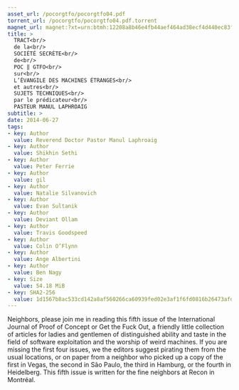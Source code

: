 ```yaml
---
asset_url: /pocorgtfo/pocorgtfo04.pdf
torrent_url: /pocorgtfo/pocorgtfo04.pdf.torrent
magnet_url: magnet:?xt=urn:btmh:12208a8b46e4fb44aef464ad38ecf4d440ec83f0c2a02dbd920933fd6f0e8114e7ea&tr=udp%3A//tracker.stribik.technology%3A6969&ws=https%3A//blog.stribik.technology/assets/pocorgtfo/pocorgtfo04.pdf&dn=pocorgtfo04.pdf
title: >
  TRACT<br/>
  de la<br/>
  SOCIÉTÉ SECRÈTE<br/>
  de<br/>
  POC ‖ GTFO<br/>
  sur<br/>
  L’ÉVANGILE DES MACHINES ÉTRANGES<br/>
  et autres<br/>
  SUJETS TECHNIQUES<br/>
  par le prédicateur<br/>
  PASTEUR MANUL LAPHROAIG
subtitle: >
date: 2014-06-27
tags:
- key: Author
  value: Reverend Doctor Pastor Manul Laphroaig
- key: Author
  value: Shikhin Sethi
- key: Author
  value: Peter Ferrie
- key: Author
  value: gil
- key: Author
  value: Natalie Silvanovich
- key: Author
  value: Evan Sultanik
- key: Author
  value: Deviant Ollam
- key: Author
  value: Travis Goodspeed
- key: Author
  value: Colin O’Flynn
- key: Author
  value: Ange Albertini
- key: Author
  value: Ben Nagy
- key: Size
  value: 54.18 MiB
- key: SHA2-256
  value: 1d1567b8ac533cd142a8af560266ca60939fed02e3af1f6fd0816b26473afd01
---
```


Neighbors, please join me in reading this fifth issue of the International
Journal of Proof of Concept or Get the Fuck Out, a friendly little collection of
articles for ladies and gentlemen of distinguished ability and taste in the
field of software exploitation and the worship of weird machines. If you are
missing the first four issues, we the editors suggest pirating them from the
usual locations, or on paper from a neighbor who picked up a copy of the first
in Vegas, the second in São Paulo, the third in Hamburg, or the fourth in
Heidelberg. This fifth issue is written for the fine neighbors at Recon in
Montréal.

